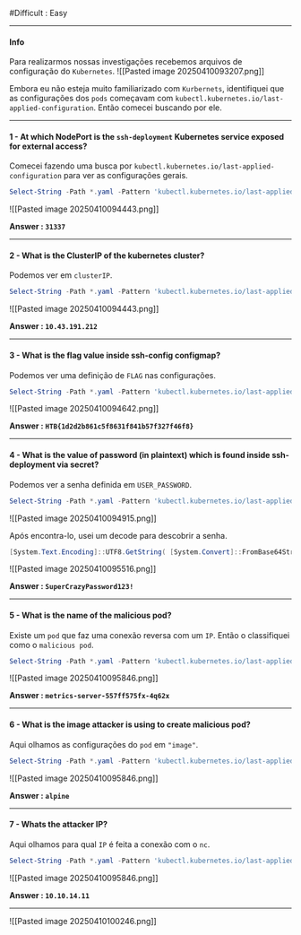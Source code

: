 #Difficult : Easy
***
#### Info
Para realizarmos nossas investigações recebemos arquivos de configuração do ``Kubernetes``.
![[Pasted image 20250410093207.png]]

Embora eu não esteja muito familiarizado com ``Kurbernets``, identifiquei que as configurações dos ``pods`` começavam com `kubectl.kubernetes.io/last-applied-configuration`. Então comecei buscando por ele.
***
#### 1 - At which NodePort is the `ssh-deployment` Kubernetes service exposed for external access?
Comecei fazendo uma busca por `kubectl.kubernetes.io/last-applied-configuration` para ver as configurações gerais.
```powershell
Select-String -Path *.yaml -Pattern 'kubectl.kubernetes.io/last-applied-configuration' -Context 0,8
```
![[Pasted image 20250410094443.png]]

**Answer : `31337`**
***
#### 2 - What is the ClusterIP of the kubernetes cluster?
Podemos ver em `clusterIP`.
```powershell
Select-String -Path *.yaml -Pattern 'kubectl.kubernetes.io/last-applied-configuration' -Context 0,8
```
![[Pasted image 20250410094443.png]]

**Answer : `10.43.191.212`**
***
#### 3 - What is the flag value inside ssh-config configmap?
Podemos ver uma definição de `FLAG` nas configurações.
```powershell
Select-String -Path *.yaml -Pattern 'kubectl.kubernetes.io/last-applied-configuration' -Context 0,8
```
![[Pasted image 20250410094642.png]]

**Answer : `HTB{1d2d2b861c5f8631f841b57f327f46f8}`**
***
#### 4 - What is the value of password (in plaintext) which is found inside ssh-deployment via secret?
Podemos ver a senha definida em `USER_PASSWORD`.
```powershell
Select-String -Path *.yaml -Pattern 'kubectl.kubernetes.io/last-applied-configuration' -Context 0,8
```
![[Pasted image 20250410094915.png]]

Após encontra-lo, usei um decode para descobrir a senha.
```powershell
[System.Text.Encoding]::UTF8.GetString( [System.Convert]::FromBase64String("U3VwZXJDcmF6eVBhc3N3b3JkMTIzIQ==") )
```
![[Pasted image 20250410095516.png]]

**Answer : `SuperCrazyPassword123!`**
***
#### 5 - What is the name of the malicious pod?
Existe um `pod` que faz uma conexão reversa com um `IP`. Então o classifiquei como o `malicious pod`.
```powershell
Select-String -Path *.yaml -Pattern 'kubectl.kubernetes.io/last-applied-configuration' -Context 0,8
```
![[Pasted image 20250410095846.png]]

**Answer : `metrics-server-557ff575fx-4q62x`**
***
#### 6 - What is the image attacker is using to create malicious pod?
Aqui olhamos as configurações do `pod` em `"image"`.
```powershell
Select-String -Path *.yaml -Pattern 'kubectl.kubernetes.io/last-applied-configuration' -Context 0,8
```
![[Pasted image 20250410095846.png]]

**Answer : `alpine`**
***
#### 7 - Whats the attacker IP?
Aqui olhamos para qual `IP` é feita a conexão com o `nc`.
```powershell
Select-String -Path *.yaml -Pattern 'kubectl.kubernetes.io/last-applied-configuration' -Context 0,8
```
![[Pasted image 20250410095846.png]]

**Answer : `10.10.14.11`**
***

![[Pasted image 20250410100246.png]]
